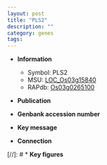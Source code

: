 ```yaml
---
layout: post
title: "PLS2"
description: ""
category: genes
tags: 
---
```


* **Information**  
    + Symbol: PLS2  
    + MSU: [LOC_Os03g15840](http://rice.uga.edu/cgi-bin/ORF_infopage.cgi?orf=LOC_Os03g15840)  
    + RAPdb: [Os03g0265100](http://rapdb.dna.affrc.go.jp/viewer/gbrowse_details/irgsp1?name=Os03g0265100)  

* **Publication**  

* **Genbank accession number**  

* **Key message**  

* **Connection**  

[//]: # * **Key figures**  


